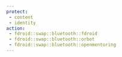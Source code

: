```yaml
---
protect: 
 - content
 - identity
action: 
 - fdroid::swap::bluetooth::fdroid
 - fdroid::swap::bluetooth::orbot
 - fdroid::swap::bluetooth::openmentoring
---
```

